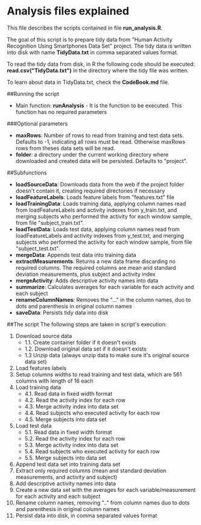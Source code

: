 Analysis files explained
===========

This file describes the scripts contained in file **run_analysis.R**.

The goal of this script is to prepare tidy data from "Human Activity Recognition Using Smartphones Data Set" project. The tidy data is written into disk with name **TidyData.txt** in comma separated values format.

To read the tidy data from disk, in R the following code should be executed: **read.csv("TidyData.txt")** in the directory where the tidy file was written.

To learn about data in TidyData.txt, check the **CodeBook.md** file.

##Running the script
* Main function: **runAnalysis** - It is the function to be executed. This function has no required parameters

###Optional parameters
* **maxRows**: Number of rows to read from training and test data sets. Defaults to -1, indicating all rows must be read. Otherwise maxRows rows from theses data sets will be read.
* **folder**: a directory under the current working directory where downloaded and created data will be persisted. Defaults to "project".

##Subfunctions
* **loadSourceData**: Downloads data from the web if the project folder doesn't contain it, creating required directories if necessary
* **loadFeatureLabels**: Loads feature labels from "features.txt" file
* **loadTrainingData**: Loads training data, applying column names read from loadFeatureLabels and activity indexes from y_train.txt, and merging subjects who performed the activity for each window sample, from file "subject_train.txt".
* **loadTestData**: Loads test data, applying column names read from loadFeatureLabels and activity indexes from y_test.txt, and merging subjects who performed the activity for each window sample, from file "subject_test.txt".
* **mergeData**: Appends test data into training data
* **extractMeasurements**: Returns a new data frame discarding no required columns. The required columns are mean and standard deviation measurements, plus subject and activity index
* **mergeActivity**: Adds descriptive activity names into data
* **summarize**: Calculates averages for each variable for each activity and each subject
* **renameColumnNames**: Removes the "..." in the column names, duo to dots and parenthesis in original column names
* **saveData**: Persists tidy data into disk

##The script
The following steps are taken in script's execution:

1. Download source data
    + 1.1. Create container folder if it doesn't exists
    + 1.2. Download original data set if it doesn't exists
    + 1.3 Unzip data (always unzip data to make sure it's original source data set)
2. Load features labels
3. Setup columns widths to read training and test data, which are 561 columns with length of 16 each
4. Load training data
    + 4.1. Read data in fixed width format
    + 4.2. Read the activity index for each row
    + 4.3. Merge activity index into data set
    + 4.4. Read subjects who executed activity for each row
    + 4.5. Merge subjects into data set
5. Load test data
    + 5.1. Read data in fixed width format
    + 5.2. Read the activity index for each row
    + 5.3. Merge activity index into data set
    + 5.4. Read subjects who executed activity for each row
    + 5.5. Merge subjects into data set
6. Append test data set into training data set
7. Extract only required columns (mean and standard deviation measurements, and activity and subject)
8. Add descriptive activity names into data
9. Create a new data set with the averages for each variable/measurement for each activity and each subject
10. Rename column names, removing ".." from column names duo to dots and parenthesis in original column names
11. Persist data into disk, in comma separated values format